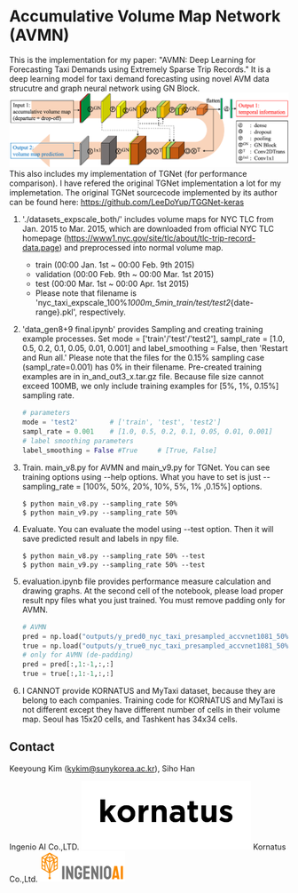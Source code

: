 # Accumulative  Volume  Map  Network (AVMN)

This is the implementation for my paper: "AVMN: Deep Learning for Forecasting Taxi Demands using Extremely Sparse Trip Records."
It is a deep learning model for taxi demand forecasting using novel AVM data strucutre and graph neural network using GN Block.
![ScreenShot](/.assets/avmn0.png)
This also includes my implementation of TGNet (for performance comparison). I have refered the original TGNet implementation a lot for my implemetation. The original TGNet sourcecode implemented by its author can be found here: https://github.com/LeeDoYup/TGGNet-keras

1. './datasets_expscale_both/' includes volume maps for NYC TLC from Jan. 2015 to Mar. 2015, which are downloaded from official NYC TLC homepage (https://www1.nyc.gov/site/tlc/about/tlc-trip-record-data.page) and preprocessed into normal volume map.
    - train (00:00 Jan. 1st ~ 00:00 Feb. 9th 2015)
    - validation (00:00 Feb. 9th ~ 00:00 Mar. 1st 2015)
    - test (00:00 Mar. 1st ~ 00:00 Apr. 1st 2015)
    - Please note that filename is 'nyc_taxi_expscale_100%_1000m_5min_train/test/test2_{date-range}.pkl', respectively.

2. 'data_gen8+9 final.ipynb' provides Sampling and creating training example processes. Set mode = ['train'/'test'/'test2'], sampl_rate = [1.0, 0.5, 0.2, 0.1, 0.05, 0.01, 0.001] and label_smoothing = False, then 'Restart and Run all.' Please note that the files for the 0.15% sampling case (sampl_rate=0.001) has 0% in their filename. Pre-created training examples are in in_and_out3_x.tar.gz file. Because file size cannot exceed 100MB, we only include training examples for [5%, 1%, 0.15%] sampling rate.
    ```python
    # parameters
    mode = 'test2'        # ['train', 'test', 'test2']
    sampl_rate = 0.001    # [1.0, 0.5, 0.2, 0.1, 0.05, 0.01, 0.001]
    # label smoothing parameters
    label_smoothing = False #True     # [True, False]
    ```

3. Train. main_v8.py for AVMN and main_v9.py for TGNet. You can see training options using --help options. What you have to set is just --sampling_rate = [100%, 50%, 20%, 10%, 5%, 1% ,0.15%] options.
    ```
    $ python main_v8.py --sampling_rate 50%
    $ python main_v9.py --sampling_rate 50%
    ```

4. Evaluate. You can evaluate the model using --test option. Then it will save predicted result and labels in npy file.
    ```
    $ python main_v8.py --sampling_rate 50% --test
    $ python main_v9.py --sampling_rate 50% --test
    ```

5. evaluation.ipynb file provides performance measure calculation and drawing graphs. At the second cell of the notebook, please load proper result npy files what you just trained. You must remove padding only for AVMN.
    ```python
    # AVMN
    pred = np.load("outputs/y_pred0_nyc_taxi_presampled_accvnet1081_50%.npy")
    true = np.load("outputs/y_true0_nyc_taxi_presampled_accvnet1081_50%.npy")
    # only for AVMN (de-padding)
    pred = pred[:,1:-1,:,:]
    true = true[:,1:-1,:,:]
    ```

6. I CANNOT provide KORNATUS and MyTaxi dataset, because they are belong to each companies. Training code for KORNATUS and MyTaxi is not different except they have different number of cells in their volume map. Seoul has 15x20 cells, and Tashkent has 34x34 cells.

## Contact
Keeyoung Kim (kykim@sunykorea.ac.kr), Siho Han

Ingenio AI Co.,LTD. ![ScreenShot](/.assets/kornatus_logo.png)
Kornatus Co.,Ltd. ![ScreenShot](/.assets/ingenioai_logo.png)

